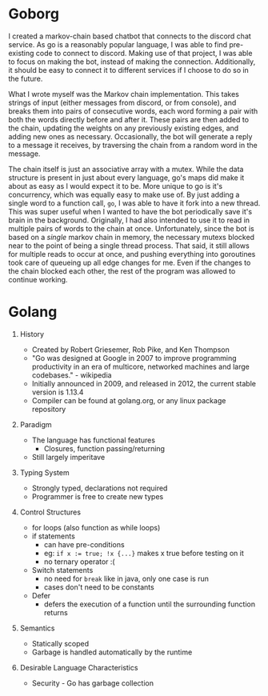 # Goborg

I created a markov-chain based chatbot that connects to the discord chat 
service. As go is a reasonably popular language, I was able to find pre-existing
code to connect to discord. Making use of that project, I was able to focus on
making the bot, instead of making the connection. Additionally, it should be
easy to connect it to different services if I choose to do so in the future.

What I wrote myself was the Markov chain implementation. This takes strings of
input (either messages from discord, or from console), and breaks them into pairs
of consecutive words, each word forming a pair with both the words directly
before and after it. These pairs are then added to the chain, updating the
weights on any previously existing edges, and adding new ones as necessary.
Occasionally, the bot will generate a reply to a message it receives, by
traversing the chain from a random word in the message.

The chain itself is just an associative array with a mutex. While the data
structure is present in just about every language, go's maps did make it about
as easy as I would expect it to be. More unique to go is it's concurrency, which
was equally easy to make use of. By just adding a single word to a function call,
```go```, I was able to have it fork into a new thread. This was super useful
when I wanted to have the bot periodically save it's brain in the background.
Originally, I had also intended to use it to read in multiple pairs of words to
the chain at once. Unfortunately, since the bot is based on a _single_ markov
chain in memory, the necessary mutexs blocked near to the point of being a single
thread process. That said, it still allows for multiple reads to occur at once, 
and pushing everything into goroutines took care of queueing up all edge changes
for me. Even if the changes to the chain blocked each other, the rest of the 
program was allowed to continue working.

# Golang

1. History
    * Created by Robert Griesemer, Rob Pike, and Ken Thompson
    * "Go was designed at Google in 2007 to improve programming productivity in an era of multicore, networked machines and large codebases." - wikipedia
    * Initially announced in 2009, and released in 2012, the current stable version is 1.13.4
    * Compiler can be found at golang.org, or any linux package repository

2. Paradigm
    * The language has functional features
        * Closures, function passing/returning
    * Still largely imperitave
3. Typing System
    * Strongly typed, declarations not required
    * Programmer is free to create new types
4. Control Structures
    * for loops (also function as while loops)
    * if statements
        * can have pre-conditions
        * eg: ``` if x := true; !x {...} ``` makes x true before testing on it
        * no ternary operator :(
    * Switch statements
        * no need for ```break``` like in java, only one case is run
        * cases don't need to be constants
    * Defer
        * defers the execution of a function until the surrounding function returns
5. Semantics
    * Statically scoped
    * Garbage is handled automatically by the runtime
6. Desirable Language Characteristics
    * Security - Go has garbage collection
